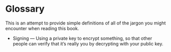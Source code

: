 # Glossary

This is an attempt to provide simple definitions of all of the jargon you might encounter when reading this book.

* Signing — Using a private key to encrypt something, so that other people can verify that it’s really you by decrypting with your public key.

